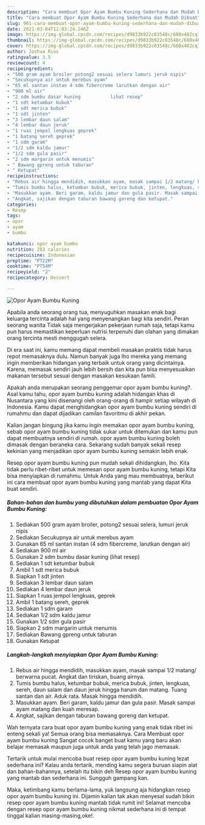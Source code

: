 ```yaml
---
description: "Cara membuat Opor Ayam Bumbu Kuning Sederhana dan Mudah Dibuat"
title: "Cara membuat Opor Ayam Bumbu Kuning Sederhana dan Mudah Dibuat"
slug: 961-cara-membuat-opor-ayam-bumbu-kuning-sederhana-dan-mudah-dibuat
date: 2021-03-04T11:03:24.246Z
image: https://img-global.cpcdn.com/recipes/d9833b922c03548c/680x482cq70/opor-ayam-bumbu-kuning-foto-resep-utama.jpg
thumbnail: https://img-global.cpcdn.com/recipes/d9833b922c03548c/680x482cq70/opor-ayam-bumbu-kuning-foto-resep-utama.jpg
cover: https://img-global.cpcdn.com/recipes/d9833b922c03548c/680x482cq70/opor-ayam-bumbu-kuning-foto-resep-utama.jpg
author: Joshua Rios
ratingvalue: 3.5
reviewcount: 4
recipeingredient:
- "500 gram ayam broiler potong2 sesuai selera lumuri jeruk nipis"
- "Secukupnya air untuk merebus ayam"
- "65 ml santan instan 4 sdm fibercreme larutkan dengan air"
- "900 ml air"
- "2 sdm bumbu dasar kuning           lihat resep"
- "1 sdt ketumbar bubuk"
- "1 sdt merica bubuk"
- "1 sdt jinten"
- "3 lembar daun salam"
- "4 lembar daun jeruk"
- "1 ruas jempol lengkuas geprek"
- "1 batang sereh geprek"
- "1 sdm garam"
- "1/2 sdm kaldu jamur"
- "1/2 sdm gula pasir"
- "2 sdm margarin untuk menumis"
- " Bawang gpreng untuk taburan"
- " Ketupat"
recipeinstructions:
- "Rebus air hingga mendidih, masukkan ayam, masak sampai 1/2 matang/ berwarna pucat. Angkat dan tiriskan, buang airnya."
- "Tumis bumbu halus, ketumbar bubuk, merica bubuk, jinten, lengkuas, sereh, daun salam dan daun jeruk hingga harum dan matang. Tuang santan dan air. Aduk rata. Masak hingga mendidih."
- "Masukkan ayam. Beri garam, kaldu jamur dan gula pasir. Masak sampai ayam matang dan kuah meresap."
- "Angkat, sajikan dengan taburan bawang goreng dan ketupat."
categories:
- Resep
tags:
- opor
- ayam
- bumbu

katakunci: opor ayam bumbu 
nutrition: 283 calories
recipecuisine: Indonesian
preptime: "PT22M"
cooktime: "PT54M"
recipeyield: "2"
recipecategory: Dessert

---
```



![Opor Ayam Bumbu Kuning](https://img-global.cpcdn.com/recipes/d9833b922c03548c/680x482cq70/opor-ayam-bumbu-kuning-foto-resep-utama.jpg)

Apabila anda seorang orang tua, menyuguhkan masakan enak bagi keluarga tercinta adalah hal yang menyenangkan bagi kita sendiri. Peran seorang  wanita Tidak saja mengerjakan pekerjaan rumah saja, tetapi kamu pun harus memastikan keperluan nutrisi terpenuhi dan olahan yang dimakan orang tercinta mesti menggugah selera.

Di era  saat ini, kamu memang dapat membeli masakan praktis tidak harus repot memasaknya dulu. Namun banyak juga lho mereka yang memang ingin memberikan hidangan yang terbaik untuk orang yang dicintainya. Karena, memasak sendiri jauh lebih bersih dan kita pun bisa menyesuaikan makanan tersebut sesuai dengan masakan kesukaan famili. 



Apakah anda merupakan seorang penggemar opor ayam bumbu kuning?. Asal kamu tahu, opor ayam bumbu kuning adalah hidangan khas di Nusantara yang kini disenangi oleh orang-orang di hampir setiap wilayah di Indonesia. Kamu dapat menghidangkan opor ayam bumbu kuning sendiri di rumahmu dan dapat dijadikan camilan favoritmu di akhir pekan.

Kalian jangan bingung jika kamu ingin memakan opor ayam bumbu kuning, sebab opor ayam bumbu kuning tidak sukar untuk ditemukan dan kamu pun dapat membuatnya sendiri di rumah. opor ayam bumbu kuning boleh dimasak dengan beraneka cara. Sekarang sudah banyak sekali resep kekinian yang menjadikan opor ayam bumbu kuning semakin lebih enak.

Resep opor ayam bumbu kuning pun mudah sekali dihidangkan, lho. Kita tidak perlu ribet-ribet untuk memesan opor ayam bumbu kuning, tetapi Kita bisa menyiapkan di rumahmu. Untuk Anda yang mau membuatnya, berikut ini cara membuat opor ayam bumbu kuning yang mantab yang dapat Kita buat sendiri.

<!--inarticleads1-->

##### Bahan-bahan dan bumbu yang dibutuhkan dalam pembuatan Opor Ayam Bumbu Kuning:

1. Sediakan 500 gram ayam broiler, potong2 sesuai selera, lumuri jeruk nipis
1. Sediakan Secukupnya air untuk merebus ayam
1. Gunakan 65 ml santan instan (4 sdm fibercreme, larutkan dengan air)
1. Sediakan 900 ml air
1. Gunakan 2 sdm bumbu dasar kuning           (lihat resep)
1. Sediakan 1 sdt ketumbar bubuk
1. Ambil 1 sdt merica bubuk
1. Siapkan 1 sdt jinten
1. Sediakan 3 lembar daun salam
1. Sediakan 4 lembar daun jeruk
1. Siapkan 1 ruas jempol lengkuas, geprek
1. Ambil 1 batang sereh, geprek
1. Sediakan 1 sdm garam
1. Sediakan 1/2 sdm kaldu jamur
1. Gunakan 1/2 sdm gula pasir
1. Siapkan 2 sdm margarin untuk menumis
1. Sediakan  Bawang gpreng untuk taburan
1. Gunakan  Ketupat




<!--inarticleads2-->

##### Langkah-langkah menyiapkan Opor Ayam Bumbu Kuning:

1. Rebus air hingga mendidih, masukkan ayam, masak sampai 1/2 matang/ berwarna pucat. Angkat dan tiriskan, buang airnya.
1. Tumis bumbu halus, ketumbar bubuk, merica bubuk, jinten, lengkuas, sereh, daun salam dan daun jeruk hingga harum dan matang. Tuang santan dan air. Aduk rata. Masak hingga mendidih.
1. Masukkan ayam. Beri garam, kaldu jamur dan gula pasir. Masak sampai ayam matang dan kuah meresap.
1. Angkat, sajikan dengan taburan bawang goreng dan ketupat.




Wah ternyata cara buat opor ayam bumbu kuning yang enak tidak ribet ini enteng sekali ya! Semua orang bisa memasaknya. Cara Membuat opor ayam bumbu kuning Sangat cocok banget buat kamu yang baru akan belajar memasak maupun juga untuk anda yang telah jago memasak.

Tertarik untuk mulai mencoba buat resep opor ayam bumbu kuning lezat sederhana ini? Kalau anda tertarik, mending kamu segera buruan siapin alat dan bahan-bahannya, setelah itu bikin deh Resep opor ayam bumbu kuning yang mantab dan sederhana ini. Sungguh gampang kan. 

Maka, ketimbang kamu berlama-lama, yuk langsung aja hidangkan resep opor ayam bumbu kuning ini. Dijamin kalian tak akan menyesal sudah bikin resep opor ayam bumbu kuning mantab tidak rumit ini! Selamat mencoba dengan resep opor ayam bumbu kuning nikmat sederhana ini di tempat tinggal kalian masing-masing,oke!.

